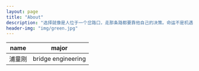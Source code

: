 ```yaml
---
layout: page
title: "About"
description: "选择就像是人位于一个岔路口，走那条路都要靠他自己的决策。命运不是机遇，而是选择。 " 
header-img: "img/green.jpg"
---
```


name | major
----- | ------
浦童刚 | bridge engineering





